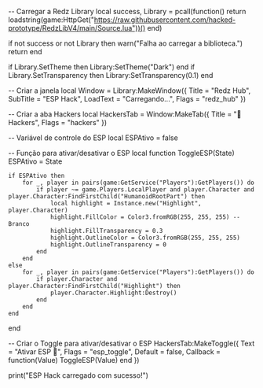 -- Carregar a Redz Library
local success, Library = pcall(function()
    return loadstring(game:HttpGet("https://raw.githubusercontent.com/hacked-prototype/RedzLibV4/main/Source.lua"))()
end)

if not success or not Library then
    warn("Falha ao carregar a biblioteca.")
    return
end

if Library.SetTheme then Library:SetTheme("Dark") end
if Library.SetTransparency then Library:SetTransparency(0.1) end

-- Criar a janela
local Window = Library:MakeWindow({
    Title = "Redz Hub",
    SubTitle = "ESP Hack",
    LoadText = "Carregando...",
    Flags = "redz_hub"
})

-- Criar a aba Hackers
local HackersTab = Window:MakeTab({
    Title = "👾 Hackers",
    Flags = "hackers"
})

-- Variável de controle do ESP
local ESPAtivo = false

-- Função para ativar/desativar o ESP
local function ToggleESP(State)
    ESPAtivo = State

    if ESPAtivo then
        for _, player in pairs(game:GetService("Players"):GetPlayers()) do
            if player ~= game.Players.LocalPlayer and player.Character and player.Character:FindFirstChild("HumanoidRootPart") then
                local highlight = Instance.new("Highlight", player.Character)
                highlight.FillColor = Color3.fromRGB(255, 255, 255) -- Branco
                highlight.FillTransparency = 0.3
                highlight.OutlineColor = Color3.fromRGB(255, 255, 255)
                highlight.OutlineTransparency = 0
            end
        end
    else
        for _, player in pairs(game:GetService("Players"):GetPlayers()) do
            if player.Character and player.Character:FindFirstChild("Highlight") then
                player.Character.Highlight:Destroy()
            end
        end
    end
end

-- Criar o Toggle para ativar/desativar o ESP
HackersTab:MakeToggle({
    Text = "Ativar ESP 👀",
    Flags = "esp_toggle",
    Default = false,
    Callback = function(Value)
        ToggleESP(Value)
    end
})

print("ESP Hack carregado com sucesso!")
